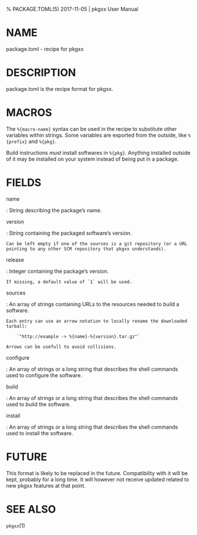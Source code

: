 % PACKAGE.TOML(5) 2017-11-05 | pkgxx User Manual

# NAME

package.toml - recipe for pkgxx

# DESCRIPTION

package.toml is the recipe format for pkgxx.

# MACROS

The `%{macro-name}` syntax can be used in the recipe to substitute other variables within strings.
Some variables are exported from the outside, like `%{prefix}` and `%{pkg}`.

Build instructions *must* install softwares in `%{pkg}`.
Anything installed outside of it may be installed on your system instead of being put in a package.

# FIELDS

name

:	String describing the package’s name.

version

:	String containing the packaged software’s version.

	Can be left empty if one of the sources is a git repository (or a URL pointing to any other SCM repository that pkgxx understands).

release

:	Integer containing the package’s version.

	If missing, a default value of `1` will be used.

sources

:	An array of strings containing URLs to the resources needed to build a software.

	Each entry can use an arrow notation to locally rename the downloaded tarball:

		`"http://example -> %{name}-%{version}.tar.gz"`

	Arrows can be usefull to avoid collisions.

configure

:	An array of strings or a long string that describes the shell commands used to configure the software.

build

:	An array of strings or a long string that describes the shell commands used to build the software.

install

:	An array of strings or a long string that describes the shell commands used to install the software.

# FUTURE

This format is likely to be replaced in the future.
Compatibility with it will be kept, probably for a long time.
It will however not receive updated related to new pkgxx features at that point.

# SEE ALSO

`pkgxx`(1)

